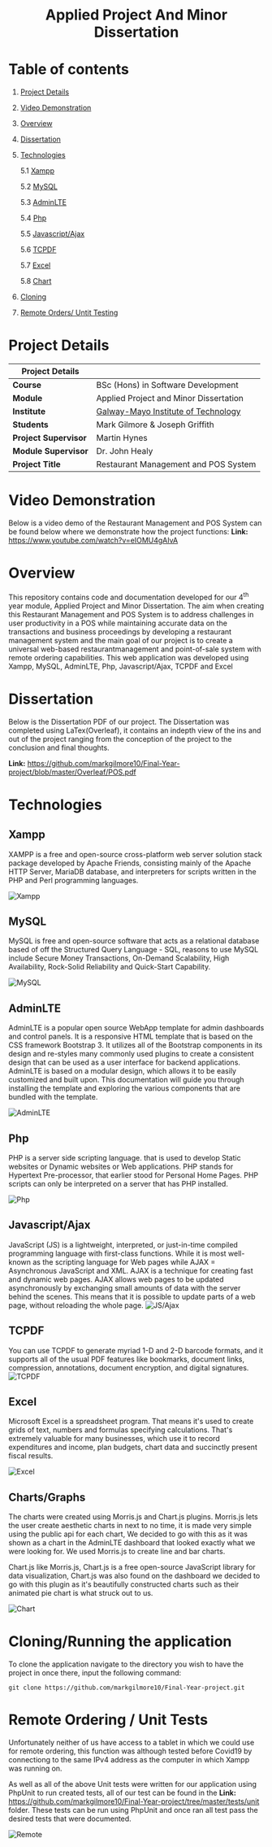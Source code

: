 <h1 align="center">Applied Project And Minor Dissertation </h1>

# Table of contents

1.  [Project Details](#ProjDetails)

2.  [Video Demonstration](#VidDem)

3.  [Overview](#OverView)

4.  [Dissertation](#Dissertation)

5.  [Technologies](#Tech)
   
    5.1 [Xampp](#Xampp)
    
    5.2 [MySQL](#MySQL)
    
    5.3 [AdminLTE](#AdminLTE)
    
    5.4 [Php](#Php)
    
    5.5 [Javascript/Ajax](#JSA)
    
    5.6 [TCPDF](#TCPDF)
    
    5.7 [Excel](#Excel)
    
    5.8 [Chart](#Chart)

6. [Cloning](#clone)

7. [Remote Orders/ Untit Testing](#Remote)

# Project Details <a name="ProjDetails"></a>

| Project Details   |     |
| --- | --- |
| **Course** | BSc (Hons) in Software Development  |
| **Module** |  Applied Project and Minor Dissertation |
| **Institute** | [Galway-Mayo Institute of Technology](http://www.gmit.ie/) |
| **Students** | Mark Gilmore & Joseph Griffith |
| **Project Supervisor** | Martin Hynes| 
| **Module Supervisor** | Dr. John Healy |
| **Project Title** | Restaurant Management and POS System |

# Video Demonstration <a name="VidDem"></a>
Below is a video demo of the Restaurant Management and POS System can be found below where we demonstrate how the project functions:
**Link:** https://www.youtube.com/watch?v=eIOMU4gAIvA

# Overview <a name="OverView"></a>
This repository contains code and documentation developed for our 4<sup>th</sup> year module, Applied Project and Minor Dissertation.
The aim when creating this Restaurant Management and POS System is to address challenges in user productivity in a POS while maintaining accurate data on the transactions and business proceedings by developing a restaurant management system and the main goal of our project is to create a universal web-based restaurantmanagement and point-of-sale system with remote ordering capabilities. This web application was developed using Xampp, MySQL, AdminLTE, Php, Javascript/Ajax, TCPDF and Excel


# Dissertation <a name="Dissertation"></a>
Below is the Dissertation PDF of our project. The Dissertation was completed using LaTex(Overleaf), it contains an indepth view of the ins and out of the project ranging from the conception of the project to the conclusion and final thoughts.

**Link:** https://github.com/markgilmore10/Final-Year-project/blob/master/Overleaf/POS.pdf

# Technologies <a name="Tech"></a>

## Xampp <a name="Xampp"></a>
XAMPP is a free and open-source cross-platform web server solution stack package developed by Apache Friends, consisting mainly of the Apache HTTP Server, MariaDB database, and interpreters for scripts written in the PHP and Perl programming languages.


![Xampp](https://github.com/markgilmore10/Final-Year-project/blob/master/xampp.png)

## MySQL <a name="MySQL"></a>
MySQL is free and open-source software that acts as a relational database based of off the Structured Query Language - SQL, reasons to use MySQL include Secure Money Transactions, On-Demand Scalability, High Availability, Rock-Solid Reliability and Quick-Start Capability.

![MySQL](https://github.com/markgilmore10/Final-Year-project/blob/master/mysql.png)

## AdminLTE <a name="AdminLTE"></a>
AdminLTE is a popular open source WebApp template for admin dashboards and control panels. It is a responsive HTML template that is based on the CSS framework Bootstrap 3. It utilizes all of the Bootstrap components in its design and re-styles many commonly used plugins to create a consistent design that can be used as a user interface for backend applications. AdminLTE is based on a modular design, which allows it to be easily customized and built upon. This documentation will guide you through installing the template and exploring the various components that are bundled with the template.

![AdminLTE](https://github.com/markgilmore10/Final-Year-project/blob/master/adminlte.png)

## Php <a name="Php"></a> 
PHP is a server side scripting language. that is used to develop Static websites or Dynamic websites or Web applications. PHP stands for Hypertext Pre-processor, that earlier stood for Personal Home Pages. PHP scripts can only be interpreted on a server that has PHP installed.

![Php](https://github.com/markgilmore10/Final-Year-project/blob/master/php.png)

## Javascript/Ajax <a name="JSA"></a>
JavaScript (JS) is a lightweight, interpreted, or just-in-time compiled programming language with first-class functions. While it is most well-known as the scripting language for Web pages while AJAX = Asynchronous JavaScript and XML. AJAX is a technique for creating fast and dynamic web pages. AJAX allows web pages to be updated asynchronously by exchanging small amounts of data with the server behind the scenes. This means that it is possible to update parts of a web page, without reloading the whole page.
![JS/Ajax](https://github.com/markgilmore10/Final-Year-project/blob/master/js.png)

## TCPDF <a name="TCPDF"></a>
You can use TCPDF to generate myriad 1-D and 2-D barcode formats, and it supports all of the usual PDF features like bookmarks, document links, compression, annotations, document encryption, and digital signatures.
![TCPDF](https://github.com/markgilmore10/Final-Year-project/blob/master/tcpdf.png)

## Excel <a name="Excel"></a>
Microsoft Excel is a spreadsheet program. That means it's used to create grids of text, numbers and formulas specifying calculations. That's extremely valuable for many businesses, which use it to record expenditures and income, plan budgets, chart data and succinctly present fiscal results.

![Excel](https://github.com/markgilmore10/Final-Year-project/blob/master/excell.png)

## Charts/Graphs <a name="Chart"></a>
The charts were created using Morris.js and Chart.js plugins.
Morris.js lets the user create aesthetic charts in next to no time, it is made very simple using the public api for each chart, We decided to go with this as it was shown as a chart in the AdminLTE dashboard that looked exactly what we were looking for. We used Morris.js to create line and bar charts.

Chart.js like Morris.js, Chart.js is a free open-source JavaScript library for data visualization, Chart.js was also found on the dashboard we decided to go with this plugin as it's beautifully constructed charts such as their animated pie chart is what struck out to us. 

![Chart](https://github.com/markgilmore10/Final-Year-project/blob/master/chartjs.jpg)

# Cloning/Running the application <a name="clone"></a>
To clone the application navigate to the directory you wish to have the project in once there, input the following command: 
```
git clone https://github.com/markgilmore10/Final-Year-project.git
```

# Remote Ordering / Unit Tests <a name="Remote"></a>
Unfortunately neither of us have access to a tablet in which we could use for remote ordering, this function was although tested before Covid19 by connectiong to the same IPv4 address as the computer in which Xampp was running on.

As well as all of the above Unit tests were written for our application using PhpUnit to run created tests, all of our test can be found in the **Link:** https://github.com/markgilmore10/Final-Year-project/tree/master/tests/unit folder. These tests can be run using PhpUnit and once ran all test pass the desired tests that were documented.

![Remote](https://github.com/markgilmore10/Final-Year-project/blob/master/unitTests.jpeg)
